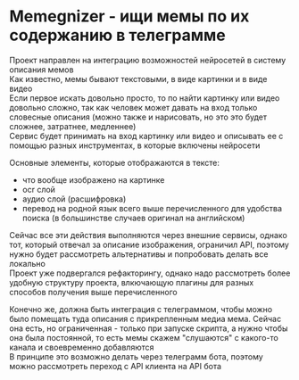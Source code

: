 # Memegnizer - ищи мемы по их содержанию в телеграмме  
Проект направлен на интеграцию возможностей нейросетей в систему описания мемов  
Как известно, мемы бывают текстовыми, в виде картинки и в виде видео  
Если первое искать довольно просто, то по найти картинку или видео довольно сложно, так как человек может давать на вход только словесные описания (можно также и нарисовать, но это это будет сложнее, затратнее, медленнее)  
Сервис будет принимать на вход картинку или видео и описывать ее с помощью разных инструментах, в которые включены нейросети

Основные элементы, которые отображаются в тексте:
- что вообще изображено на картинке
- ocr слой
- аудио слой (расшифровка)
- перевод на родной язык всего выше перечисленного для удобства поиска (в большинстве случаев оригинал на английском)

Сейчас все эти действия выполняются через внешние сервисы, однако тот, который отвечал за описание изображения, ограничил API, поэтому нужно будет рассмотреть альтернативы и попробовать делать все локально  
Проект уже подвергался рефакторингу, однако надо рассмотреть более удобную структуру проекта, влкючающую плагины для разных способов получения выше перечисленного

Конечно же, должна быть интеграция с телеграммом, чтобы можно было помещать туда описания с прикрепленным медиа мема. Сейчас она есть, но ограниченная - только при запуске скрипта, а нужно чтобы она была постоянной, то есть мемы скажем "слушаются" с какого-то канала и своевременно добавляются  
В принципе это возможно делать через телеграмм бота, поэтому можно рассмотреть переход с API клиента на API бота
